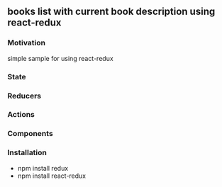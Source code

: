 <h2>books list with current book description using react-redux</h2>

<h3>Motivation</h3>
simple sample for using react-redux

<h3>State</h3>

<h3>Reducers</h3>

<h3>Actions</h3>

<h3>Components</h3>

<h3>Installation</h3>
<ul>
  <li>npm install redux</li>
  <li>npm install react-redux</li>
</ul>